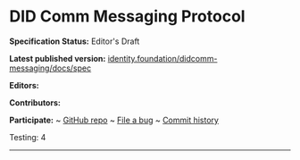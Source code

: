 DID Comm Messaging Protocol
==================

**Specification Status:** Editor's Draft

**Latest published version:**
  [identity.foundation/didcomm-messaging/docs/spec](https://identity.foundation/didcomm-messaging/docs/spec)

**Editors:**

**Contributors:**

**Participate:**
~ [GitHub repo](https://github.com/decentralized-identity/didcomm-messaging)
~ [File a bug](https://github.com/decentralized-identity/didcomm-messaging/issues)
~ [Commit history](https://github.com/decentralized-identity/didcomm-messaging/commits/master)

Testing: 4

------------------------------------
